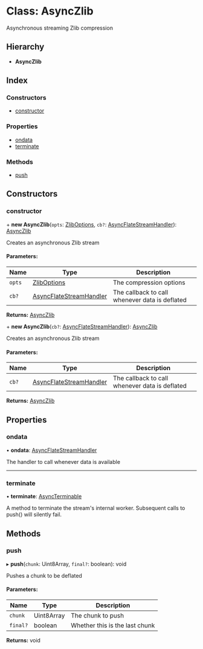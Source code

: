 # Class: AsyncZlib

Asynchronous streaming Zlib compression

## Hierarchy

* **AsyncZlib**

## Index

### Constructors

* [constructor](asynczlib.md#constructor)

### Properties

* [ondata](asynczlib.md#ondata)
* [terminate](asynczlib.md#terminate)

### Methods

* [push](asynczlib.md#push)

## Constructors

### constructor

\+ **new AsyncZlib**(`opts`: [ZlibOptions](../interfaces/zliboptions.md), `cb?`: [AsyncFlateStreamHandler](../README.md#asyncflatestreamhandler)): [AsyncZlib](asynczlib.md)

Creates an asynchronous Zlib stream

#### Parameters:

Name | Type | Description |
------ | ------ | ------ |
`opts` | [ZlibOptions](../interfaces/zliboptions.md) | The compression options |
`cb?` | [AsyncFlateStreamHandler](../README.md#asyncflatestreamhandler) | The callback to call whenever data is deflated  |

**Returns:** [AsyncZlib](asynczlib.md)

\+ **new AsyncZlib**(`cb?`: [AsyncFlateStreamHandler](../README.md#asyncflatestreamhandler)): [AsyncZlib](asynczlib.md)

Creates an asynchronous Zlib stream

#### Parameters:

Name | Type | Description |
------ | ------ | ------ |
`cb?` | [AsyncFlateStreamHandler](../README.md#asyncflatestreamhandler) | The callback to call whenever data is deflated  |

**Returns:** [AsyncZlib](asynczlib.md)

## Properties

### ondata

•  **ondata**: [AsyncFlateStreamHandler](../README.md#asyncflatestreamhandler)

The handler to call whenever data is available

___

### terminate

•  **terminate**: [AsyncTerminable](../interfaces/asyncterminable.md)

A method to terminate the stream's internal worker. Subsequent calls to
push() will silently fail.

## Methods

### push

▸ **push**(`chunk`: Uint8Array, `final?`: boolean): void

Pushes a chunk to be deflated

#### Parameters:

Name | Type | Description |
------ | ------ | ------ |
`chunk` | Uint8Array | The chunk to push |
`final?` | boolean | Whether this is the last chunk  |

**Returns:** void
